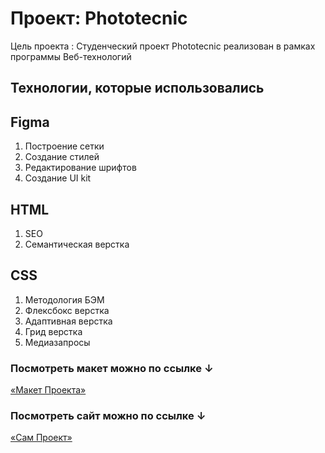# Проект: Phototecnic

Цель проекта : Студенческий проект Phototecnic реализован в рамках программы Веб-технологий

## Технологии, которые использовались

## Figma

1. Построение сетки
2. Создание стилей
3. Редактирование шрифтов
4. Создание UI kit

## HTML

1. SEO
2. Семантическая верстка

## CSS 
1. Методология БЭМ
2. Флексбокс верстка
3. Адаптивная верстка
4. Грид верстка
5. Медиазапросы

### Посмотреть макет можно по ссылке ↓

[«Макет Проекта»](https://www.figma.com/file/FAg4EK55ikvg7H49X7hMPx/Phototecnic?t=2kCoUJUUmYLBUeNV-6)


### Посмотреть сайт можно по ссылке ↓

[«Сам Проект»](https://nanodl.github.io/Phototecnic/)

